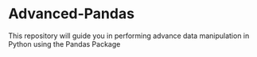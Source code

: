 # Advanced-Pandas
This repository will guide you in performing advance data manipulation in Python using the Pandas Package
